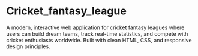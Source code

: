 # Cricket_fantasy_league
A modern, interactive web application for cricket fantasy leagues where users can build dream teams, track real-time statistics, and compete with cricket enthusiasts worldwide. Built with clean HTML, CSS, and responsive design principles.

